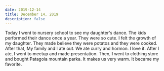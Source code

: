 ```yaml
---
date: 2019-12-14
title: December 14, 2019
description: false
---
```


Today I went to nursery school to see my daughter's dance. The kids performed their dance once a year. They were so cute. I felt the growth of my daughter. They made believe they were potatos and they were cooked. After that, My family and I ate out. We ate curry and hormon. I love it. After I ate, I went to meetup and made presentation. Then, I went to clothing store and bought Patagoia mountain parka. It makes us very warm. It became my favorite.